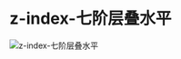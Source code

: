 <author-info date="1631093414609"></author-info>

# z-index-七阶层叠水平

![z-index-七阶层叠水平](/src/z-index-七阶层叠水平.jpg)
